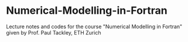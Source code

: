 # Numerical-Modelling-in-Fortran
Lecture notes and codes for the course "Numerical Modelling in Fortran" given by Prof. Paul Tackley, ETH Zurich
